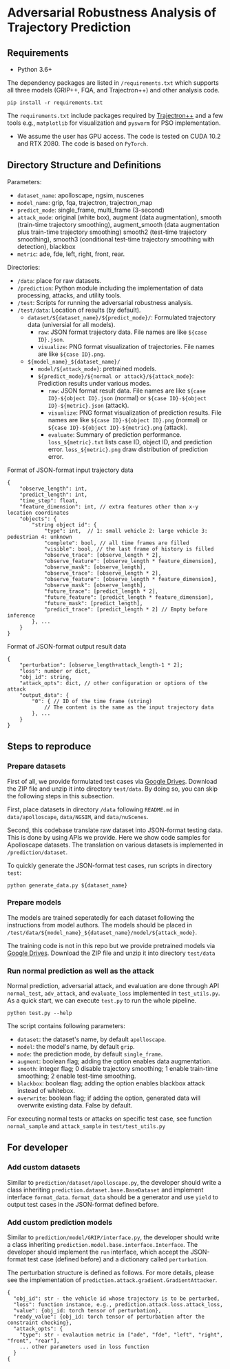 # Adversarial Robustness Analysis of Trajectory Prediction

## Requirements

* Python 3.6+

The dependency packages are listed in `/requirements.txt` which supports all three models (GRIP++, FQA, and Trajectron++) and other analysis code.

```
pip install -r requirements.txt
```

The `requirements.txt` include packages required by [Trajectron++](https://github.com/StanfordASL/Trajectron-plus-plus) and a few tools e.g., `matplotlib` for visualization and `pyswarm` for PSO implementation.

* We assume the user has GPU access. The code is tested on CUDA 10.2 and RTX 2080. The code is based on `PyTorch`.

## Directory Structure and Definitions

Parameters:
- `dataset_name`: apolloscape, ngsim, nuscenes
- `model_name`: grip, fqa, trajectron, trajectron_map
- `predict_mode`: single_frame, multi_frame (3-second)
- `attack_mode`: original (white box), augment (data augmentation), smooth (train-time trajectory smoothing), augment_smooth (data augmentation plus train-time trajectory smoothing) smooth2 (test-time trajectory smoothing), smooth3 (conditional test-time trajectory smoothing with detection), blackbox
- `metric`: ade, fde, left, right, front, rear.

Directories:
- `/data`: place for raw datasets.
- `/prediction`: Python module including the implementation of data processing, attacks, and utility tools.
- `/test`: Scripts for running the adversarial robustness analysis.
- `/test/data`: Location of results (by default).
    - `dataset/${dataset_name}/${predict_mode}/`: Formulated trajectory data (universial for all models).
        - `raw`: JSON format trajectory data. File names are like `${case ID}.json`.
        - `visualize`: PNG format visualization of trajectories. File names are like `${case ID}.png`.
    - `${model_name}_${dataset_name}/`
        - `model/${attack_mode}`: pretrained models.
        - `${predict_mode}/${normal or attack}/${attack_mode}`: Prediction results under various modes.
            - `raw`: JSON format result data. File names are like `${case ID}-${object ID}.json` (normal) or `${case ID}-${object ID}-${metric}.json` (attack).
            - `visualize`: PNG format visualization of prediction results. File names are like `${case ID}-${object ID}.png` (normal) or `${case ID}-${object ID}-${metric}.png` (attack).
            - `evaluate`: Summary of prediction performance. `loss_${metric}.txt` lists case ID, object ID, and prediction error. `loss_${metric}.png` draw distribution of prediction error.

Format of JSON-format input trajectory data
```
{
    "observe_length": int,
    "predict_length": int,
    "time_step": float,
    "feature_dimension": int, // extra features other than x-y location coordinates
    "objects": {
        "string object id": {
            "type": int,  // 1: small vehicle 2: large vehicle 3: pedestrian 4: unknown
            "complete": bool, // all time frames are filled
            "visible": bool, // the last frame of history is filled
            "observe_trace": [observe_length * 2],
            "observe_feature": [observe_length * feature_dimension],
            "observe_mask": [observe_length],
            "observe_trace": [observe_length * 2],
            "observe_feature": [observe_length * feature_dimension],
            "observe_mask": [observe_length],
            "future_trace": [predict_length * 2],
            "future_feature": [predict_length * feature_dimension],
            "future_mask": [predict_length],
            "predict_trace": [predict_length * 2] // Empty before inference
        }, ...
    }
}
```

Format of JSON-format output result data
```
{
    "perturbation": [observe_length+attack_length-1 * 2];
    "loss": number or dict,
    "obj_id": string,
    "attack_opts": dict, // other configuration or options of the attack
    "output_data": {
        "0": { // ID of the time frame (string)
            // The content is the same as the input trajectory data
        }, ...
    }
}
```

## Steps to reproduce

### Prepare datasets

First of all, we provide formulated test cases via [Google Drives](https://drive.google.com/file/d/1WxFotCnTC6oSqFTtc7PAkBHM6CNrTZJ4/view?usp=sharing). Download the ZIP file and unzip it into directory `test/data`. By doing so, you can skip the following steps in this subsection.

First, place datasets in directory `/data` following `README.md` in `data/apolloscape`, `data/NGSIM`, and `data/nuScenes`.

Second, this codebase translate raw dataset into JSON-format testing data. This is done by using APIs we provide. Here we show code samples for Apolloscape datasets. The translation on various datasets is implemented in `/prediction/dataset`. 

To quickly generate the JSON-format test cases, run scripts in directory `test`:

```
python generate_data.py ${dataset_name}
```


### Prepare models

The models are trained seperatedly for each dataset following the instructions from model authors. 
The models should be placed in `/test/data/${model_name}_${dataset_name}/model/${attack_mode}`.

The training code is not in this repo but we provide pretrained models via [Google Drives](https://drive.google.com/file/d/18240VaDBKSwa5TzZjCnU99EVqEXv9uiG/view?usp=sharing). Download the ZIP file and unzip it into directory `test/data`


### Run normal prediction as well as the attack

Normal prediction, adversarial attack, and evaluation are done through API `normal_test`, `adv_attack`, and `evaluate_loss` implemented in `test_utils.py`. As a quick start, we can execute `test.py` to run the whole pipeline.

```
python test.py --help
```

The script contains following parameters:

* `dataset`: the dataset's name, by default `apolloscape`.
* `model`: the model's name, by default `grip`.
* `mode`: the prediction mode, by default `single_frame`.
* `augment`: boolean flag; adding the option enables data augmentation.
* `smooth`: integer flag; 0 disable trajectory smoothing; 1 enable train-time smoothing; 2 enable test-time smoothing.
* `blackbox`: boolean flag; adding the option enables blackbox attack instead of whitebox.
* `overwrite`: boolean flag; if adding the option, generated data will overwrite existing data. False by default.

For executing normal tests or attacks on specific test case, see function `normal_sample` and `attack_sample` in `test/test_utils.py`

## For developer

### Add custom datasets

Similar to `prediction/dataset/apolloscape.py`, the developer should write a class inheriting `prediction.dataset.base.BaseDataset` and implement interface `format_data`.
`format_data` should be a generator and  use `yield` to output test cases in the JSON-format defined before.

### Add custom prediction models

Similar to `prediction/model/GRIP/interface.py`, the developer should write a class inheriting `prediction.model.base.interface.Interface`.
The developer should implement the `run` interface, which accept the JSON-format test case (defined before) and a dictionary called `perturbation`.

The perturbation structure is defined as follows. For more details, please see the implementation of `prediction.attack.gradient.GradientAttacker`.
```
{
  "obj_id": str - the vehicle id whose trajectory is to be perturbed,
  "loss": function instance, e.g., prediction.attack.loss.attack_loss,
  "value": {obj_id: torch tensor of perturbation},
  "ready_value": {obj_id: torch tensor of perturbation after the constraint checking},
  "attack_opts": {
    "type": str - evalaution metric in ["ade", "fde", "left", "right", "front", "rear"],
    ... other parameters used in loss function
  }
{
```
